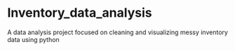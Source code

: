 # Inventory_data_analysis
A data analysis project focused on cleaning and visualizing messy inventory data using python
